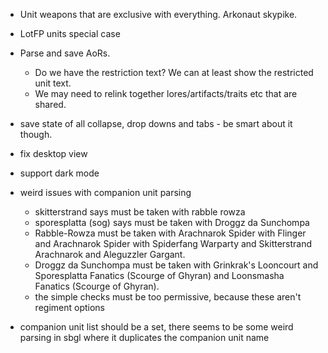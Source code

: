- Unit weapons that are exclusive with everything. Arkonaut skypike.
- LotFP units special case
- Parse and save AoRs.
  - Do we have the restriction text? We can at least show the restricted unit text.
  - We may need to relink together lores/artifacts/traits etc that are shared.
- save state of all collapse, drop downs and tabs - be smart about it though.
- fix desktop view
- support dark mode

- weird issues with companion unit parsing
  - skitterstrand says must be taken with rabble rowza
  - sporesplatta (sog) says must be taken with Droggz da Sunchompa
  - Rabble-Rowza must be taken with Arachnarok Spider with Flinger and Arachnarok Spider with Spiderfang Warparty and Skitterstrand Arachnarok and Aleguzzler Gargant.
  - Droggz da Sunchompa must be taken with Grinkrak's Looncourt and Sporesplatta Fanatics (Scourge of Ghyran) and Loonsmasha Fanatics (Scourge of Ghyran).
  - the simple checks must be too permissive, because these aren't regiment options

- companion unit list should be a set, there seems to be some weird parsing in sbgl where it duplicates the companion unit name

